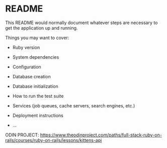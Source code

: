 # README

This README would normally document whatever steps are necessary to get the
application up and running.

Things you may want to cover:

* Ruby version

* System dependencies

* Configuration

* Database creation

* Database initialization

* How to run the test suite

* Services (job queues, cache servers, search engines, etc.)

* Deployment instructions

* ...

ODIN PROJECT:
https://www.theodinproject.com/paths/full-stack-ruby-on-rails/courses/ruby-on-rails/lessons/kittens-api